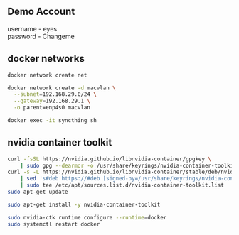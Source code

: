 ## Demo Account  
username - eyes  
password - Changeme

## docker networks

```sh
docker network create net
```

```sh
docker network create -d macvlan \
  --subnet=192.168.29.0/24 \
  --gateway=192.168.29.1 \
  -o parent=enp4s0 macvlan
```

```sh
docker exec -it syncthing sh
```

## nvidia container toolkit
```sh
curl -fsSL https://nvidia.github.io/libnvidia-container/gpgkey \
    | sudo gpg --dearmor -o /usr/share/keyrings/nvidia-container-toolkit-keyring.gpg
curl -s -L https://nvidia.github.io/libnvidia-container/stable/deb/nvidia-container-toolkit.list \
    | sed 's#deb https://#deb [signed-by=/usr/share/keyrings/nvidia-container-toolkit-keyring.gpg] https://#g' \
    | sudo tee /etc/apt/sources.list.d/nvidia-container-toolkit.list
sudo apt-get update
```

```sh
sudo apt-get install -y nvidia-container-toolkit
```

```sh
sudo nvidia-ctk runtime configure --runtime=docker
sudo systemctl restart docker
```

